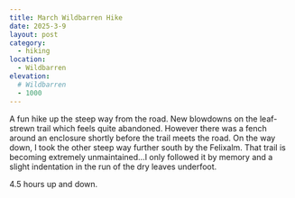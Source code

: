 ```yaml
---
title: March Wildbarren Hike
date: 2025-3-9
layout: post
category:
  - hiking
location:
  - Wildbarren
elevation:
  # Wildbarren
  - 1000
---
```


A fun hike up the steep way from the road. New blowdowns on
the leaf-strewn trail which feels quite abandoned. However there
was a fench around an enclosure shortly before the trail meets
the road. On the way down, I took the other steep way further
south by the Felixalm. That trail is becoming extremely
unmaintained...I only followed it by memory and a slight
indentation in the run of the dry leaves underfoot.

4.5 hours up and down.
